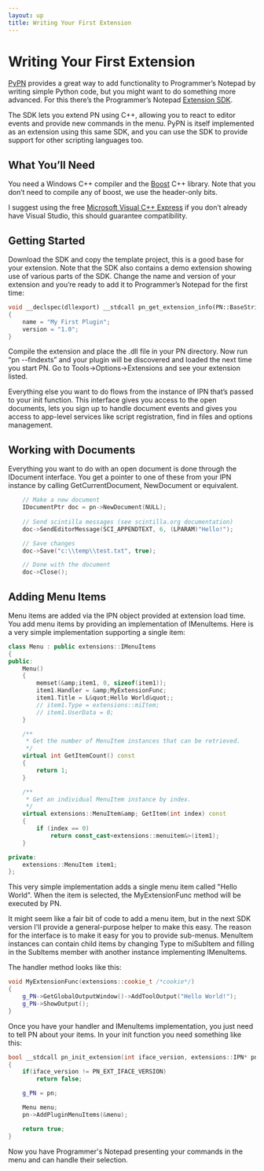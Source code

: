 ```yaml
---
layout: up
title: Writing Your First Extension
---
```


# Writing Your First Extension

[PyPN](http://www.pnotepad.org/add-ons/) provides a great way to add functionality to Programmer’s Notepad by writing simple Python code, but you might want to do something more advanced. For this there’s the Programmer’s Notepad [Extension SDK](http://www.pnotepad.org/developer/).

The SDK lets you extend PN using C++, allowing you to react to editor events and provide new commands in the menu. PyPN is itself implemented as an extension using this same SDK, and you can use the SDK to provide support for other scripting languages too.

## What You’ll Need

You need a Windows C++ compiler and the [Boost](http://boost.org/) C++ library. Note that you don’t need to compile any of boost, we use the header-only bits.

I suggest using the free [Microsoft Visual C++ Express](http://www.microsoft.com/express/vc/Default.aspx) if you don’t already have Visual Studio, this should guarantee compatibility.

## Getting Started

Download the SDK and copy the template project, this is a good base for your extension. Note that the SDK also contains a demo extension showing use of various parts of the SDK. Change the name and version of your extension and you’re ready to add it to Programmer’s Notepad for the first time:

```cpp
void __declspec(dllexport) __stdcall pn_get_extension_info(PN::BaseString& name, PN::BaseString& version)
{
    name = "My First Plugin";
    version = "1.0";
}
```

Compile the extension and place the .dll file in your PN directory. Now run “pn --findexts” and your plugin will be discovered and loaded the next time you start PN. Go to Tools-&gt;Options-&gt;Extensions and see your extension listed.

Everything else you want to do flows from the instance of IPN that’s passed to your init function. This interface gives you access to the open documents, lets you sign up to handle document events and gives you access to app-level services like script registration, find in files and options management.

## Working with Documents

Everything you want to do with an open document is done through the IDocument interface. You get a pointer to one of these from your IPN instance by calling GetCurrentDocument, NewDocument or equivalent.

```cpp
    // Make a new document
    IDocumentPtr doc = pn->NewDocument(NULL);
    
    // Send scintilla messages (see scintilla.org documentation)
    doc->SendEditorMessage(SCI_APPENDTEXT, 6, (LPARAM)"Hello!");

    // Save changes
    doc->Save("c:\\temp\\test.txt", true);

    // Done with the document
    doc->Close();
```

## Adding Menu Items

Menu items are added via the IPN object provided at extension load time. You add menu items by providing an implementation of IMenuItems. Here is a very simple implementation supporting a single item:

```cpp
class Menu : public extensions::IMenuItems
{
public:
    Menu()
    {
        memset(&amp;item1, 0, sizeof(item1));
        item1.Handler = &amp;MyExtensionFunc;
        item1.Title = L&quot;Hello World&quot;;
        // item1.Type = extensions::miItem;
        // item1.UserData = 0;
    }

    /**
     * Get the number of MenuItem instances that can be retrieved.
     */
    virtual int GetItemCount() const
    {
        return 1;
    }

    /**
     * Get an individual MenuItem instance by index.
     */
    virtual extensions::MenuItem&amp; GetItem(int index) const
    { 
        if (index == 0)
            return const_cast<extensions::menuitem&>(item1);
    }

private:
    extensions::MenuItem item1;
};
```

This very simple implementation adds a single menu item called &quot;Hello World&quot;. When the item is selected, the MyExtensionFunc method will be executed by PN.

It might seem like a fair bit of code to add a menu item, but in the next SDK version I'll provide a general-purpose helper to make this easy. The reason for the interface is to make it easy for you to provide sub-menus. MenuItem instances can contain child items by changing Type to miSubItem and filling in the SubItems member with another instance implementing IMenuItems.

The handler method looks like this:

```cpp
void MyExtensionFunc(extensions::cookie_t /*cookie*/)
{
    g_PN->GetGlobalOutputWindow()->AddToolOutput("Hello World!");
    g_PN->ShowOutput();
}
```

Once you have your handler and IMenuItems implementation, you just need to tell PN about your items. In your init function you need something like this:

```cpp
bool __stdcall pn_init_extension(int iface_version, extensions::IPN* pn)
{
    if(iface_version != PN_EXT_IFACE_VERSION)
        return false;

    g_PN = pn;

    Menu menu;
    pn->AddPluginMenuItems(&menu);

    return true;
}
```

Now you have Programmer's Notepad presenting your commands in the menu and can handle their selection.